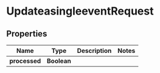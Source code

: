 

# UpdateasingleeventRequest


## Properties

| Name | Type | Description | Notes |
|------------ | ------------- | ------------- | -------------|
|**processed** | **Boolean** |  |  |



